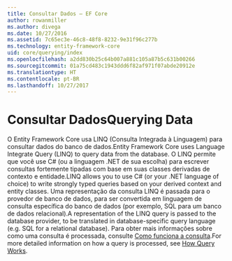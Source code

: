```yaml
---
title: Consultar Dados – EF Core
author: rowanmiller
ms.author: divega
ms.date: 10/27/2016
ms.assetid: 7c65ec3e-46c8-48f8-8232-9e31f96c277b
ms.technology: entity-framework-core
uid: core/querying/index
ms.openlocfilehash: a2dd830b25c64b007a881c105a87b5c631b00266
ms.sourcegitcommit: 01a75cd483c1943ddd6f82af971f07abde20912e
ms.translationtype: HT
ms.contentlocale: pt-BR
ms.lasthandoff: 10/27/2017
---
```

# <a name="querying-data"></a><span data-ttu-id="fcb46-102">Consultar Dados</span><span class="sxs-lookup"><span data-stu-id="fcb46-102">Querying Data</span></span>

<span data-ttu-id="fcb46-103">O Entity Framework Core usa LINQ (Consulta Integrada à Linguagem) para consultar dados do banco de dados.</span><span class="sxs-lookup"><span data-stu-id="fcb46-103">Entity Framework Core uses Language Integrate Query (LINQ) to query data from the database.</span></span> <span data-ttu-id="fcb46-104">O LINQ permite que você use C# (ou a linguagem .NET de sua escolha) para escrever consultas fortemente tipadas com base em suas classes derivadas de contexto e entidade.</span><span class="sxs-lookup"><span data-stu-id="fcb46-104">LINQ allows you to use C# (or your .NET language of choice) to write strongly typed queries based on your derived context and entity classes.</span></span> <span data-ttu-id="fcb46-105">Uma representação da consulta LINQ é passada para o provedor de banco de dados, para ser convertida em linguagem de consulta específica do banco de dados (por exemplo, SQL para um banco de dados relacional).</span><span class="sxs-lookup"><span data-stu-id="fcb46-105">A representation of the LINQ query is passed to the database provider, to be translated in database-specific query language (e.g. SQL for a relational database).</span></span> <span data-ttu-id="fcb46-106">Para obter mais informações sobre como uma consulta é processada, consulte [Como funciona a consulta](overview.md).</span><span class="sxs-lookup"><span data-stu-id="fcb46-106">For more detailed information on how a query is processed, see [How Query Works](overview.md).</span></span>

